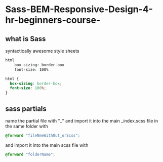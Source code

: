 # Sass-BEM-Responsive-Design-4-hr-beginners-course-

## what is Sass

syntactically awesome style sheets

```css sass
html
    box-sizing: border-box
    font-size: 100%
```

```scss
html {
  box-sizing: border-box;
  font-size: 100%;
}
```

## sass partials

name the partial file with "\_"
and import it into the main \_index.scss file in the same folder with

```scss
@forward "fileNmeWithOut_orScss";
```

and import it into the main scss file with

```scss
@forward "folderName";
```

